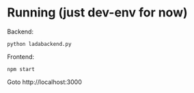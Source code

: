 # Running (just dev-env for now)

Backend:

```
python ladabackend.py
```

Frontend:

```
npm start
```

Goto http://localhost:3000 
